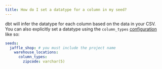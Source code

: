 ```yaml
---
title: How do I set a datatype for a column in my seed?
---
```

dbt will infer the datatype for each column based on the data in your CSV. You can also explicitly set a datatype using the `column_types` [configuration](reference/column_types.md) like so:

<File name='dbt_project.yml'>

```yml
seeds:
  jaffle_shop: # you must include the project name
    warehouse_locations:
      column_types:
        zipcode: varchar(5)
```

</File>
